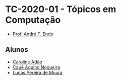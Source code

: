 # TC-2020-01 - Tópicos em Computação

- [Prof. André T. Endo](https://github.com/andreendo)

## Alunos

- [Caroline Adão](https://github.com/caroladao)
- [Cauê Aquino Nogueira](https://github.com/caueaquino)
- [Lucas Pereira de Moura](https://github.com/LucaSansa)
